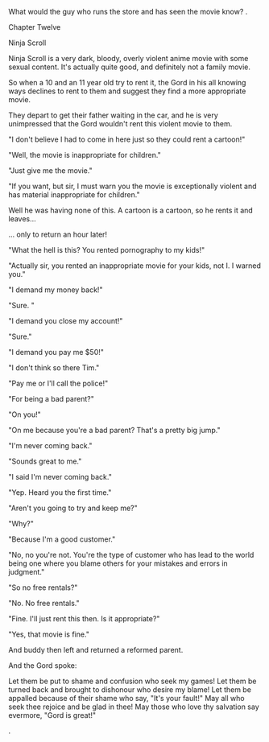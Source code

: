 
 

 

 

 

 

 

 

 

 

 




What would the guy who runs the store and has seen the movie know? .




 








Chapter Twelve


Ninja Scroll

Ninja Scroll is a very dark, bloody, overly violent anime movie with some sexual content.  It's actually quite good, and definitely not a family movie.

So when a 10 and an 11 year old try to rent it, the Gord in his all knowing ways declines to rent to them and suggest they find a more appropriate movie.

They depart to get their father waiting in the car, and he is very unimpressed that the Gord wouldn't rent this violent movie to them.

"I don't believe I had to come in here just so they could rent a cartoon!"

"Well, the movie is inappropriate for children."

"Just give me the movie."

"If you want, but sir, I must warn you the movie is exceptionally violent and has material inappropriate for children."

Well he was having none of this.  A cartoon is a cartoon, so he rents it and leaves…

… only to return an hour later!

"What the hell is this?  You rented pornography to my kids!"

"Actually sir, you rented an inappropriate movie for your kids, not I.  I warned you."

"I demand my money back!"

"Sure.  "

"I demand you close my account!"

"Sure."

"I demand you pay me $50!"

"I don't think so there Tim."

"Pay me or I'll call the police!"

"For being a bad parent?"

"On you!"

"On me because you're a bad parent?  That's a pretty big jump."

"I'm never coming back."

"Sounds great to me."

"I said I'm never coming back."

"Yep.  Heard you the first time."

"Aren't you going to try and keep me?"

"Why?"

"Because I'm a good customer."

"No, no you're not.  You're the type of customer who has lead to the world being one where you blame others for your mistakes and errors in judgment."

"So no free rentals?"

"No.  No free rentals."

"Fine.  I'll just rent this then.  Is it appropriate?"

"Yes, that movie is fine."

And buddy then left and returned a reformed parent.  

And the Gord spoke: 

Let them be put to shame and confusion who seek my games! Let them be turned back and brought to dishonour who desire my blame!  Let them be appalled because of their shame who say, "It's your fault!" May all who seek thee rejoice and be glad in thee! May those who love thy salvation say evermore, "Gord is great!"

 
 
 
 
.


 

 

 
 